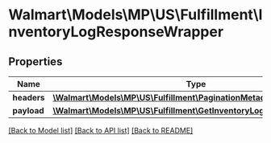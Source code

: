 # Walmart\Models\MP\US\Fulfillment\InventoryLogResponseWrapper

## Properties

Name | Type | Description | Notes
------------ | ------------- | ------------- | -------------
**headers** | [**\Walmart\Models\MP\US\Fulfillment\PaginationMetadata**](PaginationMetadata.md) |  | [optional]
**payload** | [**\Walmart\Models\MP\US\Fulfillment\GetInventoryLogsResponsePayload**](GetInventoryLogsResponsePayload.md) |  | [optional]


[[Back to Model list]](./) [[Back to API list]](../../../../../README.md#supported-apis) [[Back to README]](../../../../../README.md)
